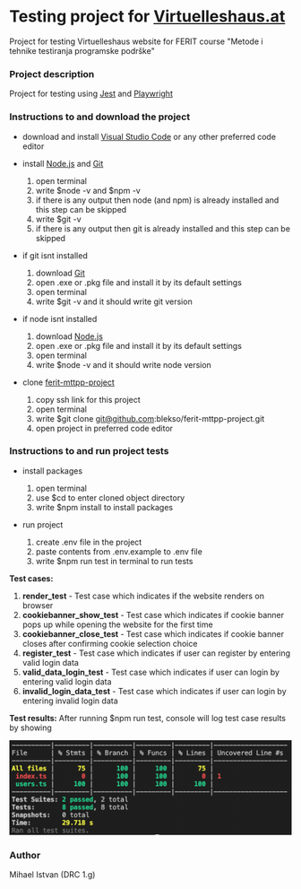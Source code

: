 # Testing project for [Virtuelleshaus.at](https://www.virtuelleshaus.at/)
Project for testing Virtuelleshaus website for FERIT course "Metode i tehnike testiranja programske podrške"

### Project description
Project for testing using [Jest](https://jestjs.io) and [Playwright](https://playwright.dev)

### Instructions to and download the project
* download and install [Visual Studio Code](https://code.visualstudio.com) or any other preferred code editor
* install [Node.js](https://nodejs.org/en/) and [Git](https://git-scm.com/downloads)
  1. open terminal 
  2. write $node -v and $npm -v
  3. if there is any output then node (and npm) is already installed and this step can be skipped
  4. write $git -v
  5. if there is any output then git is already installed and this step can be skipped
* if git isnt installed
  1. download [Git](https://git-scm.com/downloads)
  2. open .exe or .pkg file and install it by its default settings
  3. open terminal
  4. write $git -v and it should write git version
* if node isnt installed
  1. download [Node.js](https://nodejs.org/en/)
  2. open .exe or .pkg file and install it by its default settings
  3. open terminal
  4. write $node -v and it should write node version

* clone [ferit-mttpp-project](https://github.com/blekso/ferit-mttpp-project)
  1. copy ssh link for this project
  2. open terminal
  3. write $git clone git@github.com:blekso/ferit-mttpp-project.git
  4. open project in preferred code editor

### Instructions to and run project tests
* install packages
  1. open terminal
  2. use $cd to enter cloned object directory
  3. write $npm install to install packages

* run project
  1. create .env file in the project
  2. paste contents from .env.example to .env file
  3. write $npm run test in terminal to run tests

**Test cases:**
1. **render_test** - Test case which indicates if the website renders on browser
2. **cookiebanner_show_test** - Test case which indicates if cookie banner pops up while opening the website for the first time
3. **cookiebanner_close_test** - Test case which indicates if cookie banner closes after confirming cookie selection choice
4. **register_test** - Test case which indicates if user can register by entering valid login data
5. **valid_data_login_test** - Test case which indicates if user can login by entering valid login data
6. **invalid_login_data_test** - Test case which indicates if user can login by entering invalid login data 

**Test results:**
After running $npm run test, console will log test case results by showing 

![test-run-example.png](test-run-example.png)

### Author
Mihael Istvan (DRC 1.g)
